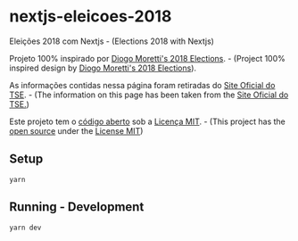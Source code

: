 # nextjs-eleicoes-2018
Eleições 2018 com Nextjs - (Elections 2018 with Nextjs)

Projeto 100% inspirado por [Diogo Moretti's 2018 Elections](https://github.com/diogomoretti/eleicoes2018). - (Project 100% inspired design by [Diogo Moretti's 2018 Elections](https://github.com/diogomoretti/eleicoes2018)).

As informações contidas nessa página foram retiradas do [Site Oficial do TSE](http://divulgacandcontas.tse.jus.br/divulga). - (The information on this page has been taken from the [Site Oficial do TSE.](http://divulgacandcontas.tse.jus.br/divulga))

Este projeto tem o [código aberto](https://github.com/wharley/nextjs-eleicoes-2018) sob a [Licença MIT](https://pt.wikipedia.org/wiki/Licen%C3%A7a_MIT). - (This project has the [open source](https://github.com/wharley/nextjs-eleicoes-2018) under the [License MIT](https://pt.wikipedia.org/wiki/Licen%C3%A7a_MIT))

## Setup
```
yarn
```
## Running - Development
```
yarn dev
```
